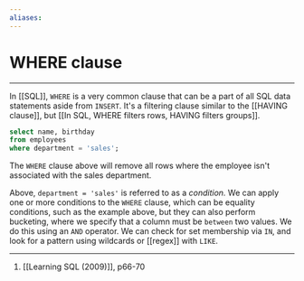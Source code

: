 ```yaml
---
aliases: 
---
```

# WHERE clause
---
In [[SQL]], `WHERE` is a very common clause that can be a part of all SQL data statements aside from `INSERT`. It's a filtering clause similar to the [[HAVING clause]], but [[In SQL, WHERE filters rows, HAVING filters groups]]. 

```sql
select name, birthday
from employees
where department = 'sales';
```

The `WHERE` clause above will remove all rows where the employee isn't associated with the sales department. 

Above, `department = 'sales'` is referred to as a *condition.* We can apply one or more conditions to the `WHERE` clause, which can be equality conditions, such as the example above, but they can also perform bucketing, where we specify that a column must be `between` two values. We do this using an `AND` operator.  We can check for set membership via `IN`, and look for a pattern using wildcards or [[regex]] with `LIKE`. 

---
1. [[Learning SQL (2009)]], p66-70